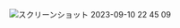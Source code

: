 
![スクリーンショット 2023-09-10 22 45 09](https://github.com/bumpfuji10/faraday-request-playground/assets/89644229/3f8b2291-5d8f-4605-9618-9d0a3f0c4f33)
